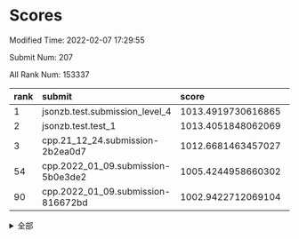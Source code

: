 # Scores

Modified Time: 2022-02-07 17:29:55

Submit Num: 207

All Rank Num: 153337

| rank |               submit               |       score        |       sigma        | pk_num |
| :--- | :--------------------------------- | :----------------- | :----------------- | :----- |
| 1    | jsonzb.test.submission_level_4     | 1013.4919730616865 | 0.7908822981252205 | 2960   |
| 2    | jsonzb.test.test_1                 | 1013.4051848062069 | 0.8412503808966512 | 2962   |
| 3    | cpp.21_12_24.submission-2b2ea0d7   | 1012.6681463457027 | 0.7818297261442311 | 2963   |
| 54   | cpp.2022_01_09.submission-5b0e3de2 | 1005.4244958660302 | 0.7166947889263313 | 2960   |
| 90   | cpp.2022_01_09.submission-816672bd | 1002.9422712069104 | 0.7145683315434452 | 2965   |


<details>
<summary>全部</summary>

| rank |                 submit                 |       score        |       sigma        | pk_num |
| :--- | :------------------------------------- | :----------------- | :----------------- | :----- |
| 1    | jsonzb.test.submission_level_4         | 1013.4919730616865 | 0.7908822981252205 | 2960   |
| 2    | jsonzb.test.test_1                     | 1013.4051848062069 | 0.8412503808966512 | 2962   |
| 3    | cpp.21_12_24.submission-2b2ea0d7       | 1012.6681463457027 | 0.7818297261442311 | 2963   |
| 4    | gobigger.level_3.submission_level_3_18 | 1011.7799859515939 | 0.7833060268038723 | 2964   |
| 5    | gobigger.level_3.submission_level_3_30 | 1011.3073545734499 | 0.8006519887387205 | 2962   |
| 6    | gobigger.level_3.submission_level_3_25 | 1011.1370105333949 | 0.7825140295571873 | 2960   |
| 7    | gobigger.level_3.submission_level_3_29 | 1011.0472950998113 | 0.7729524594023536 | 2961   |
| 8    | gobigger.level_3.submission_level_3_24 | 1010.9397125947532 | 0.7774580588008796 | 2962   |
| 9    | gobigger.level_3.submission_level_3_8  | 1010.7002747125828 | 0.7699305710097435 | 2956   |
| 10   | gobigger.level_3.submission_level_3_48 | 1010.6979781583427 | 0.7624561349670029 | 2966   |
| 11   | gobigger.level_3.submission_level_3_45 | 1010.615796195511  | 0.7665301242428936 | 2958   |
| 12   | gobigger.level_3.submission_level_3_31 | 1010.613757192022  | 0.7961773785413889 | 2965   |
| 13   | gobigger.level_3.submission_level_3_20 | 1010.5049877510951 | 0.7529897102364004 | 2964   |
| 14   | gobigger.level_3.submission_level_3_27 | 1010.4944168406352 | 0.76606995455863   | 2962   |
| 15   | gobigger.level_3.submission_level_3_33 | 1010.451381340155  | 0.7664883061971243 | 2962   |
| 16   | gobigger.level_3.submission_level_3_46 | 1010.4331003066668 | 0.7497630679505479 | 2956   |
| 17   | gobigger.level_3.submission_level_3_5  | 1010.3438077069013 | 0.7676374284172489 | 2960   |
| 18   | gobigger.level_3.submission_level_3_36 | 1010.2465563491788 | 0.7500329254782419 | 2964   |
| 19   | gobigger.level_3.submission_level_3_14 | 1010.2430000243692 | 0.7474465412541506 | 2963   |
| 20   | gobigger.level_3.submission_level_3_9  | 1010.232597924542  | 0.7439475716069285 | 2960   |
| 21   | gobigger.level_3.submission_level_3_1  | 1010.1927404170358 | 0.7634494466523005 | 2963   |
| 22   | gobigger.level_3.submission_level_3_23 | 1010.166695732776  | 0.7596945261907201 | 2961   |
| 23   | gobigger.level_3.submission_level_3_7  | 1010.071990783521  | 0.7565161989375456 | 2962   |
| 24   | gobigger.level_3.submission_level_3_13 | 1010.0018887577127 | 0.7397116545790994 | 2964   |
| 25   | gobigger.level_3.submission_level_3_35 | 1009.9974480415854 | 0.758768308029539  | 2960   |
| 26   | gobigger.level_3.submission_level_3_10 | 1009.9089486622564 | 0.7395668573748925 | 2963   |
| 27   | gobigger.level_3.submission_level_3_32 | 1009.8830142605625 | 0.7594307051689295 | 2966   |
| 28   | gobigger.level_3.submission_level_3_34 | 1009.880412453573  | 0.770077265752762  | 2966   |
| 29   | gobigger.level_3.submission_level_3_37 | 1009.7314340065093 | 0.7414205962769993 | 2964   |
| 30   | gobigger.level_3.submission_level_3_39 | 1009.6969017942038 | 0.7608938418974598 | 2957   |
| 31   | gobigger.level_3.submission_level_3_16 | 1009.6650479546979 | 0.7334045356104127 | 2964   |
| 32   | gobigger.level_3.submission_level_3_22 | 1009.6491806277951 | 0.7843780415381797 | 2962   |
| 33   | gobigger.level_3.submission_level_3_38 | 1009.6295901348169 | 0.7635976363272016 | 2965   |
| 34   | gobigger.level_3.submission_level_3_11 | 1009.5948233709311 | 0.7692659392238856 | 2964   |
| 35   | gobigger.level_3.submission_level_3_26 | 1009.5656351583374 | 0.7672084187633939 | 2966   |
| 36   | gobigger.level_3.submission_level_3_42 | 1009.5416680390176 | 0.7428666097691127 | 2963   |
| 37   | gobigger.level_3.submission_level_3_19 | 1009.4581553818551 | 0.7717589983029757 | 2966   |
| 38   | gobigger.level_3.submission_level_3_2  | 1009.4485317219953 | 0.7630998376875023 | 2964   |
| 39   | gobigger.level_3.submission_level_3_15 | 1009.4298821058466 | 0.7518414199228951 | 2965   |
| 40   | gobigger.level_3.submission_level_3_3  | 1009.3714173950206 | 0.7445561700388779 | 2958   |
| 41   | gobigger.level_3.submission_level_3_49 | 1009.3578396279036 | 0.737866156637319  | 2964   |
| 42   | gobigger.level_3.submission_level_3_44 | 1009.2975940031864 | 0.7427957601601773 | 2968   |
| 43   | gobigger.level_3.submission_level_3_6  | 1009.2551357811167 | 0.732822167948126  | 2965   |
| 44   | gobigger.level_3.submission_level_3_4  | 1009.2418764382209 | 0.7670778228157692 | 2965   |
| 45   | gobigger.level_3.submission_level_3_0  | 1009.1043976314015 | 0.7340177238120399 | 2964   |
| 46   | gobigger.level_3.submission_level_3_43 | 1009.0844275979917 | 0.7470335036053617 | 2965   |
| 47   | gobigger.level_3.submission_level_3_40 | 1008.9010752917396 | 0.7380310478759439 | 2971   |
| 48   | gobigger.level_3.submission_level_3_47 | 1008.8849722929219 | 0.7446864512419069 | 2960   |
| 49   | gobigger.level_3.submission_level_3_28 | 1008.6744623531463 | 0.7366376758893598 | 2965   |
| 50   | gobigger.level_3.submission_level_3_17 | 1008.3081897149056 | 0.7276003120123445 | 2966   |
| 51   | gobigger.level_3.submission_level_3_21 | 1008.2586365635768 | 0.7312501670707637 | 2966   |
| 52   | gobigger.level_3.submission_level_3_12 | 1008.0901381640787 | 0.7505251115945466 | 2969   |
| 53   | gobigger.level_3.submission_level_3_41 | 1007.9696217018601 | 0.7461807525139502 | 2967   |
| 54   | cpp.2022_01_09.submission-5b0e3de2     | 1005.4244958660302 | 0.7166947889263313 | 2960   |
| 55   | gobigger.level_1.submission_level_1_12 | 1004.6210777773774 | 0.7261729471989095 | 2967   |
| 56   | gobigger.level_1.submission_level_1_2  | 1004.6067716500331 | 0.7244870577357267 | 2965   |
| 57   | gobigger.level_1.submission_level_1_21 | 1004.4827979011743 | 0.7096290913838987 | 2966   |
| 58   | gobigger.level_1.submission_level_1_29 | 1004.3524831003241 | 0.7183195422579826 | 2960   |
| 59   | gobigger.level_1.submission_level_1_44 | 1004.2865098131787 | 0.7204899548143803 | 2962   |
| 60   | gobigger.level_1.submission_level_1_39 | 1004.2401906765498 | 0.7158383241786411 | 2959   |
| 61   | gobigger.level_1.submission_level_1_34 | 1004.2011850200531 | 0.7183117900458279 | 2963   |
| 62   | gobigger.level_1.submission_level_1_1  | 1004.1946003235757 | 0.7197050363756545 | 2964   |
| 63   | gobigger.level_1.submission_level_1_26 | 1004.1874694071591 | 0.7154793761903346 | 2965   |
| 64   | gobigger.level_1.submission_level_1_11 | 1004.0558852425787 | 0.7139789747432919 | 2969   |
| 65   | gobigger.level_1.submission_level_1_15 | 1004.0520300268801 | 0.7152648392644396 | 2954   |
| 66   | gobigger.level_1.submission_level_1_7  | 1003.829342840129  | 0.7246630236218976 | 2970   |
| 67   | gobigger.level_1.submission_level_1_25 | 1003.821970124728  | 0.7214728126697898 | 2963   |
| 68   | gobigger.level_1.submission_level_1_48 | 1003.7749139570182 | 0.7112477544419117 | 2967   |
| 69   | gobigger.level_1.submission_level_1_38 | 1003.7648966554789 | 0.7236066618871737 | 2962   |
| 70   | gobigger.level_1.submission_level_1_13 | 1003.7452410260119 | 0.7039357890653564 | 2957   |
| 71   | gobigger.level_1.submission_level_1_8  | 1003.6915910793989 | 0.7050166669123297 | 2964   |
| 72   | gobigger.level_1.submission_level_1_42 | 1003.6361956886368 | 0.7154002065139169 | 2960   |
| 73   | gobigger.level_1.submission_level_1_46 | 1003.5390401146639 | 0.7187879122654818 | 2963   |
| 74   | gobigger.level_1.submission_level_1_17 | 1003.5231699658464 | 0.7161993974653649 | 2959   |
| 75   | gobigger.level_1.submission_level_1_23 | 1003.456786430072  | 0.7217250206169225 | 2965   |
| 76   | gobigger.level_1.submission_level_1_9  | 1003.4130388030046 | 0.7082533644509138 | 2962   |
| 77   | gobigger.level_1.submission_level_1_37 | 1003.3242159172456 | 0.720541983413758  | 2964   |
| 78   | gobigger.level_1.submission_level_1_16 | 1003.3018518554654 | 0.7133919177044906 | 2967   |
| 79   | gobigger.level_1.submission_level_1_24 | 1003.2935893560481 | 0.716509525020974  | 2964   |
| 80   | gobigger.level_1.submission_level_1_35 | 1003.2820661574013 | 0.7173592911779093 | 2964   |
| 81   | gobigger.level_1.submission_level_1_33 | 1003.2556275774817 | 0.7242830537387649 | 2963   |
| 82   | gobigger.level_1.submission_level_1_30 | 1003.2194135237112 | 0.7260011039241694 | 2967   |
| 83   | gobigger.level_1.submission_level_1_41 | 1003.2086492855884 | 0.7117865751147603 | 2960   |
| 84   | gobigger.level_1.submission_level_1_40 | 1003.1912164109764 | 0.7140656556311706 | 2958   |
| 85   | gobigger.level_1.submission_level_1_6  | 1003.1798291439255 | 0.7076009219120691 | 2963   |
| 86   | gobigger.level_1.submission_level_1_28 | 1003.1636894210598 | 0.7065398923943995 | 2961   |
| 87   | gobigger.level_1.submission_level_1_22 | 1003.094204781102  | 0.7184781899054433 | 2957   |
| 88   | gobigger.level_1.submission_level_1_4  | 1003.0317986290163 | 0.7144343161394051 | 2964   |
| 89   | gobigger.level_1.submission_level_1_14 | 1002.9728918676282 | 0.7206338762512664 | 2959   |
| 90   | cpp.2022_01_09.submission-816672bd     | 1002.9422712069104 | 0.7145683315434452 | 2965   |
| 91   | gobigger.level_1.submission_level_1_49 | 1002.9252217444398 | 0.7133422849059128 | 2959   |
| 92   | gobigger.level_1.submission_level_1_31 | 1002.7641236204012 | 0.7185257240649027 | 2966   |
| 93   | gobigger.level_1.submission_level_1_20 | 1002.6893716140328 | 0.7160689693020056 | 2964   |
| 94   | gobigger.level_1.submission_level_1_36 | 1002.6689543487556 | 0.7147068151712888 | 2961   |
| 95   | gobigger.level_1.submission_level_1_47 | 1002.6526318406113 | 0.7144545056165665 | 2960   |
| 96   | gobigger.level_1.submission_level_1_45 | 1002.5452663736377 | 0.7168658885534741 | 2964   |
| 97   | gobigger.level_1.submission_level_1_19 | 1002.5142163783826 | 0.7161680902027716 | 2965   |
| 98   | gobigger.level_1.submission_level_1_3  | 1002.5018304463409 | 0.7120021071519032 | 2964   |
| 99   | gobigger.level_1.submission_level_1_10 | 1002.4099820640223 | 0.7088193528903726 | 2963   |
| 100  | gobigger.level_1.submission_level_1_0  | 1002.3724649865102 | 0.715333549420001  | 2965   |
| 101  | gobigger.level_1.submission_level_1_18 | 1002.2766172871771 | 0.7182115675306067 | 2962   |
| 102  | gobigger.level_1.submission_level_1_32 | 1002.0497645964954 | 0.7161151496736687 | 2962   |
| 103  | gobigger.level_1.submission_level_1_27 | 1001.9953586098595 | 0.7014736728517911 | 2964   |
| 104  | gobigger.level_1.submission_level_1_5  | 1001.9043828436207 | 0.7135666426342536 | 2957   |
| 105  | gobigger.level_1.submission_level_1_43 | 1001.6293570915225 | 0.7144517841612247 | 2965   |
| 106  | gobigger.random.submission_random_24   | 997.6789673038465  | 0.7179801715968593 | 2964   |
| 107  | gobigger.random.submission_random_49   | 997.6398294147834  | 0.7092273073853825 | 2958   |
| 108  | gobigger.random.submission_random_26   | 997.3518640234906  | 0.6957605174152045 | 2968   |
| 109  | gobigger.random.submission_random_37   | 997.148499452165   | 0.7057810080483646 | 2964   |
| 110  | gobigger.random.submission_random_41   | 997.0793239134424  | 0.7208437935490641 | 2964   |
| 111  | gobigger.random.submission_random_38   | 997.0125339480618  | 0.7091546553148068 | 2961   |
| 112  | gobigger.random.submission_random_8    | 996.9872896054309  | 0.7168651511803494 | 2962   |
| 113  | gobigger.random.submission_random_44   | 996.9469383577189  | 0.7068358365212192 | 2959   |
| 114  | gobigger.random.submission_random_21   | 996.6911362487883  | 0.7115740541363911 | 2968   |
| 115  | gobigger.random.submission_random_6    | 996.6358089315114  | 0.7118730994402244 | 2965   |
| 116  | gobigger.random.submission_random_27   | 996.6237057911069  | 0.7262963463362693 | 2965   |
| 117  | gobigger.random.submission_random_42   | 996.6040855828746  | 0.7129553055103669 | 2962   |
| 118  | gobigger.random.submission_random_35   | 996.5796950906964  | 0.7080952290175757 | 2965   |
| 119  | gobigger.random.submission_random_40   | 996.534857779265   | 0.7112661140130205 | 2965   |
| 120  | gobigger.random.submission_random_28   | 996.3942604017125  | 0.6934052995815259 | 2961   |
| 121  | gobigger.random.submission_random_20   | 996.3763846153062  | 0.7190178262674857 | 2963   |
| 122  | gobigger.random.submission_random_25   | 996.2862617839132  | 0.6988330488176779 | 2960   |
| 123  | gobigger.random.submission_random_0    | 996.2791547199317  | 0.7055749474877349 | 2963   |
| 124  | gobigger.random.submission_random_1    | 996.2335911221595  | 0.719304426899672  | 2963   |
| 125  | gobigger.random.submission_random_30   | 996.0975496087073  | 0.7137413549652238 | 2964   |
| 126  | gobigger.random.submission_random_22   | 996.0339644195482  | 0.7187691407393992 | 2965   |
| 127  | gobigger.random.submission_random_31   | 996.021221633324   | 0.6989778647845868 | 2967   |
| 128  | gobigger.random.submission_random_15   | 995.9985787815301  | 0.7180435115481909 | 2963   |
| 129  | gobigger.random.submission_random_48   | 995.9805927594582  | 0.7087469893387126 | 2966   |
| 130  | gobigger.random.submission_random_36   | 995.923240947273   | 0.7141128405156789 | 2966   |
| 131  | gobigger.random.submission_random_16   | 995.8783276445433  | 0.6984976674948445 | 2967   |
| 132  | gobigger.random.submission_random_33   | 995.8093508907639  | 0.7072352313846945 | 2961   |
| 133  | gobigger.random.submission_random_34   | 995.7707526028794  | 0.7102075769094586 | 2969   |
| 134  | gobigger.random.submission_random_2    | 995.7034795048781  | 0.7189189091038981 | 2961   |
| 135  | gobigger.random.submission_random_32   | 995.6704236830714  | 0.7091877629464732 | 2962   |
| 136  | gobigger.random.submission_random_47   | 995.6346661194242  | 0.7151436128854748 | 2960   |
| 137  | gobigger.random.submission_random_5    | 995.5888655182849  | 0.7100683659212224 | 2967   |
| 138  | gobigger.random.submission_random_17   | 995.5851167502034  | 0.7164755277977052 | 2968   |
| 139  | gobigger.random.submission_random_39   | 995.5405083236932  | 0.7158936965208631 | 2968   |
| 140  | gobigger.level_2.submission_level_2_31 | 995.5368931287346  | 0.7138866702992284 | 2963   |
| 141  | gobigger.random.submission_random_43   | 995.5195105874598  | 0.7197573748671152 | 2969   |
| 142  | gobigger.random.submission_random_7    | 995.5116122672667  | 0.7149606684110101 | 2959   |
| 143  | gobigger.random.submission_random_23   | 995.5092912961086  | 0.7068349299284342 | 2961   |
| 144  | gobigger.random.submission_random_11   | 995.389255908107   | 0.7310823521531832 | 2960   |
| 145  | gobigger.random.submission_random_45   | 995.3157195602433  | 0.7117678580992003 | 2956   |
| 146  | gobigger.random.submission_random_13   | 995.3017749818359  | 0.7120194278077437 | 2963   |
| 147  | gobigger.random.submission_random_12   | 995.2663128410423  | 0.7081100874668607 | 2966   |
| 148  | gobigger.random.submission_random_9    | 995.2023955602488  | 0.7019499136326273 | 2960   |
| 149  | gobigger.random.submission_random_4    | 995.109616202798   | 0.707233943357179  | 2960   |
| 150  | gobigger.random.submission_random_14   | 995.1003781428152  | 0.7234951144160113 | 2960   |
| 151  | gobigger.random.submission_random_3    | 995.0927641365562  | 0.7175214003504193 | 2961   |
| 152  | gobigger.random.submission_random_19   | 995.0819360913446  | 0.7072192545571704 | 2963   |
| 153  | gobigger.random.submission_random_29   | 995.0584994922536  | 0.7081369273407505 | 2968   |
| 154  | gobigger.random.submission_random_18   | 994.9966768715359  | 0.7247449623494373 | 2961   |
| 155  | gobigger.random.submission_random_46   | 994.7667882435801  | 0.710491904758973  | 2967   |
| 156  | gobigger.random.submission_random_10   | 994.5716395479445  | 0.7059837407139238 | 2963   |
| 157  | gobigger.level_2.submission_level_2_14 | 993.8465631384715  | 0.7216389650406527 | 2962   |
| 158  | gobigger.level_2.submission_level_2_44 | 993.7057274368914  | 0.7382769619548216 | 2961   |
| 159  | gobigger.level_2.submission_level_2_10 | 993.2835923825128  | 0.760821389918124  | 2961   |
| 160  | gobigger.level_2.submission_level_2_41 | 993.2396707349604  | 0.7284910508703285 | 2960   |
| 161  | gobigger.level_2.submission_level_2_19 | 993.2344939990112  | 0.7389853766277458 | 2966   |
| 162  | gobigger.level_2.submission_level_2_1  | 993.0941128914492  | 0.7326608822687778 | 2957   |
| 163  | gobigger.level_2.submission_level_2_38 | 992.924335693886   | 0.7247015048127965 | 2964   |
| 164  | gobigger.level_2.submission_level_2_45 | 992.8943213111403  | 0.7269329167040463 | 2961   |
| 165  | gobigger.level_2.submission_level_2_33 | 992.8089514944666  | 0.7408160261608107 | 2969   |
| 166  | gobigger.level_2.submission_level_2_2  | 992.7719248531907  | 0.7471535180972748 | 2964   |
| 167  | gobigger.level_2.submission_level_2_16 | 992.7029826232492  | 0.7389513256917631 | 2959   |
| 168  | gobigger.level_2.submission_level_2_23 | 992.567808831894   | 0.7217129869098856 | 2962   |
| 169  | gobigger.level_2.submission_level_2_49 | 992.5242654219622  | 0.7199413665465915 | 2961   |
| 170  | gobigger.level_2.submission_level_2_21 | 992.4325654140473  | 0.7432223263990748 | 2961   |
| 171  | gobigger.level_2.submission_level_2_26 | 992.4215563286538  | 0.7457712039703511 | 2956   |
| 172  | gobigger.level_2.submission_level_2_6  | 992.3996668452883  | 0.7400972352667377 | 2959   |
| 173  | gobigger.level_2.submission_level_2_8  | 992.3418119800804  | 0.7277990337982814 | 2966   |
| 174  | gobigger.level_2.submission_level_2_25 | 992.3397581219887  | 0.7500402011579131 | 2963   |
| 175  | gobigger.level_2.submission_level_2_24 | 992.2931400982499  | 0.756842864105668  | 2959   |
| 176  | gobigger.level_2.submission_level_2_0  | 992.2896277901406  | 0.7473139430520442 | 2968   |
| 177  | gobigger.level_2.submission_level_2_5  | 992.2299418317957  | 0.7598253997780883 | 2958   |
| 178  | gobigger.level_2.submission_level_2_4  | 992.2085934951325  | 0.7447483373368711 | 2961   |
| 179  | gobigger.level_2.submission_level_2_30 | 992.1345998338172  | 0.7369120032289115 | 2964   |
| 180  | gobigger.level_2.submission_level_2_11 | 992.0439715254295  | 0.7361296040591936 | 2962   |
| 181  | gobigger.level_2.submission_level_2_29 | 992.0347871731863  | 0.7406787109067783 | 2966   |
| 182  | gobigger.level_2.submission_level_2_15 | 991.8969336380151  | 0.7619157837770486 | 2964   |
| 183  | gobigger.level_2.submission_level_2_17 | 991.7602057310545  | 0.7531940023261633 | 2958   |
| 184  | gobigger.level_2.submission_level_2_48 | 991.7529084492717  | 0.73800358698342   | 2961   |
| 185  | gobigger.level_2.submission_level_2_42 | 991.7491250054177  | 0.7566026203460218 | 2964   |
| 186  | gobigger.level_2.submission_level_2_32 | 991.7350720203927  | 0.7443742942021728 | 2962   |
| 187  | gobigger.level_2.submission_level_2_40 | 991.6904584993817  | 0.7539112907408576 | 2963   |
| 188  | gobigger.level_2.submission_level_2_7  | 991.6771131520804  | 0.755578203027866  | 2968   |
| 189  | gobigger.level_2.submission_level_2_12 | 991.6129658699093  | 0.7490915337462836 | 2963   |
| 190  | gobigger.level_2.submission_level_2_47 | 991.5870376142764  | 0.758834905418911  | 2964   |
| 191  | gobigger.level_2.submission_level_2_35 | 991.5579017976058  | 0.7605276511436092 | 2962   |
| 192  | gobigger.level_2.submission_level_2_46 | 991.5352350850026  | 0.7414862530560808 | 2966   |
| 193  | gobigger.level_2.submission_level_2_13 | 991.5242816956373  | 0.7530764992948318 | 2958   |
| 194  | gobigger.level_2.submission_level_2_36 | 991.4878091751759  | 0.7521617442267822 | 2961   |
| 195  | gobigger.level_2.submission_level_2_28 | 991.4573728597703  | 0.744880259778647  | 2963   |
| 196  | gobigger.level_2.submission_level_2_37 | 991.446838583607   | 0.7422647773191515 | 2967   |
| 197  | gobigger.level_2.submission_level_2_3  | 991.4074045158524  | 0.7594476565185908 | 2966   |
| 198  | gobigger.level_2.submission_level_2_39 | 991.3819277240012  | 0.7548746855662058 | 2967   |
| 199  | gobigger.level_2.submission_level_2_22 | 991.2536173517226  | 0.7408577196992219 | 2959   |
| 200  | gobigger.level_2.submission_level_2_27 | 991.1977735490068  | 0.7417906586321246 | 2965   |
| 201  | gobigger.level_2.submission_level_2_43 | 990.595976269359   | 0.7553297875703743 | 2964   |
| 202  | gobigger.level_2.submission_level_2_9  | 990.5841160137809  | 0.7400445243313408 | 2968   |
| 203  | gobigger.level_2.submission_level_2_18 | 990.4627328579596  | 0.7805335361191136 | 2962   |
| 204  | gobigger.level_2.submission_level_2_34 | 990.3921418020545  | 0.7649780589733939 | 2964   |
| 205  | gobigger.level_2.submission_level_2_20 | 988.9107479145995  | 0.7725529843226323 | 2965   |
| 206  | gobigger.none.submission_none_0        | 976.4560489396315  | 1.422670716355465  | 2964   |
| 207  | gobigger.none.submission_none_1        | 973.8634709290826  | 1.7858266533944946 | 2968   |

</details>